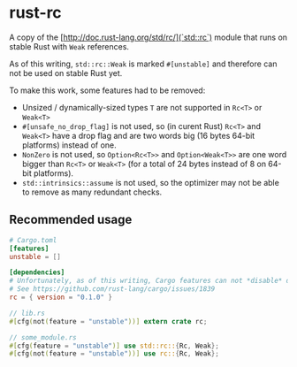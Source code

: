 # rust-rc

A copy of the [http://doc.rust-lang.org/std/rc/](`std::rc`) module
that runs on stable Rust with `Weak` references.

As of this writing, `std::rc::Weak` is marked `#[unstable]`
and therefore can not be used on stable Rust yet.

To make this work, some features had to be removed:

* Unsized / dynamically-sized types `T` are not supported in `Rc<T>` or `Weak<T>`
* `#[unsafe_no_drop_flag]` is not used,
  so (in curent Rust) `Rc<T>` and `Weak<T>` have a drop flag
  and are two words big (16 bytes 64-bit platforms) instead of one.
* `NonZero` is not used,
  so `Option<Rc<T>>` and `Option<Weak<T>>` are one word bigger than `Rc<T>` or `Weak<T>`
  (for a total of 24 bytes instead of 8 on 64-bit platforms).
* `std::intrinsics::assume` is not used,
  so the optimizer may not be able to remove as many redundant checks.


## Recommended usage

```toml
# Cargo.toml
[features]
unstable = []

[dependencies]
# Unfortunately, as of this writing, Cargo features can not *disable* dependencies.
# See https://github.com/rust-lang/cargo/issues/1839
rc = { version = "0.1.0" }
```

```rust
// lib.rs
#[cfg(not(feature = "unstable"))] extern crate rc;
```

```rust
// some_module.rs
#[cfg(feature = "unstable")] use std::rc::{Rc, Weak};
#[cfg(not(feature = "unstable"))] use rc::{Rc, Weak};
```
